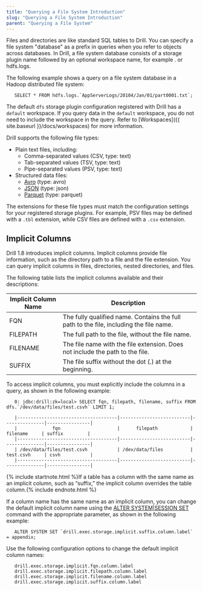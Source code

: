 ```yaml
---
title: "Querying a File System Introduction"
slug: "Querying a File System Introduction"
parent: "Querying a File System"
---
```

Files and directories are like standard SQL tables to Drill. You can specify a
file system "database" as a prefix in queries when you refer to objects across
databases. In Drill, a file system database consists of a storage plugin name
followed by an optional workspace name, for example <storage
plugin>.<workspace> or hdfs.logs.

The following example shows a query on a file system database in a Hadoop
distributed file system:

       SELECT * FROM hdfs.logs.`AppServerLogs/20104/Jan/01/part0001.txt`;

The default `dfs` storage plugin configuration registered with Drill has a
`default` workspace. If you query data in the `default` workspace, you do not
need to include the workspace in the query. Refer to
[Workspaces]({{ site.baseurl }}/docs/workspaces) for
more information.

Drill supports the following file types:

  * Plain text files, including:
    * Comma-separated values (CSV, type: text)
    * Tab-separated values (TSV, type: text)
    * Pipe-separated values (PSV, type: text)
  * Structured data files:
    * [Avro]({{site.baseurl}}/docs/querying-avro-files/) (type: avro)
    * [JSON]({{site.baseurl}}/docs/querying-json-files/) (type: json)
    * [Parquet]({{site.baseurl}}/docs/querying-parquet-files/) (type: parquet)

The extensions for these file types must match the configuration settings for
your registered storage plugins. For example, PSV files may be defined with a
`.tbl` extension, while CSV files are defined with a `.csv` extension.  

## Implicit Columns  
Drill 1.8 introduces implicit columns. Implicit columns provide file information, such as the directory path to a file and the file extension. You can query implicit columns in files, directories, nested directories, and files. 

The following table lists the implicit columns available and their descriptions:  
  
| Implicit   Column Name | Description                                                                                |
|------------------------|--------------------------------------------------------------------------------------------|
| FQN                    | The   fully qualified name. Contains the full path to the file, including the file   name. |
| FILEPATH               | The   full path to the file, without the file name.                                        |
| FILENAME               | The   file name with the file extension. Does not include the path to the file.            |
| SUFFIX                 | The   file suffix without the dot (.) at the beginning.                                    |  

To access implicit columns, you must explicitly include the columns in a query, as shown in the following example:  

       0: jdbc:drill:zk=local> SELECT fqn, filepath, filename, suffix FROM dfs.`/dev/data/files/test.csvh` LIMIT 1;  
       
       |-------------------------------------|--------------------------|---------------|----------------|
       |             fqn                     |      filepath            |  filename     | suffix         |
       |-------------------------------------|--------------------------|---------------|----------------|
       | /dev/data/files/test.csvh           | /dev/data/files          | test.csvh     | csvh           |
       |-------------------------------------|--------------------------|---------------|----------------|   

{% include startnote.html %}If a table has a column with the same name as an implicit column, such as “suffix,” the implicit column overrides the table column.{% include endnote.html %} 

If a column name has the same name as an implicit column, you can change the default implicit column name using the [ALTER SYSTEM|SESSION SET]({{site.baseurl}}/docs/alter-system/) command with the appropriate parameter, as shown in the following example:  

       ALTER SYSTEM SET `drill.exec.storage.implicit.suffix.column.label` = appendix;  

Use the following configuration options to change the default implicit column names:  

       drill.exec.storage.implicit.fqn.column.label
       drill.exec.storage.implicit.filepath.column.label
       drill.exec.storage.implicit.filename.column.label
       drill.exec.storage.implicit.suffix.column.label
 



